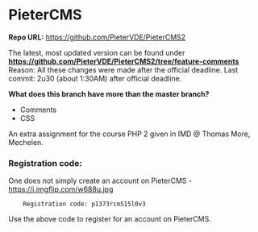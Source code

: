 # PieterCMS

**Repo URL:** https://github.com/PieterVDE/PieterCMS2

The latest, most updated version can be found under **https://github.com/PieterVDE/PieterCMS2/tree/feature-comments**
Reason: All these changes were made after the official deadline. Last commit: 2u30 (about 1:30AM) after official deadline.

**What does this branch have more than the master branch?**

* Comments
* CSS

An extra assignment for the course PHP 2 given in IMD @ Thomas More, Mechelen.

### Registration code:

One does not simply create an account on PieterCMS - https://i.imgflip.com/w688u.jpg

```
    Registration code: p1373rcm515l0v3
```

Use the above code to register for an account on PieterCMS. 